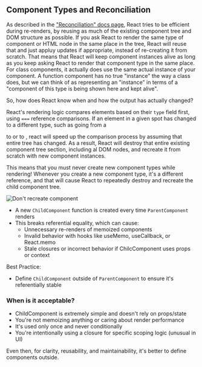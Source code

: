 ## Component Types and Reconciliation

As described in the ["Reconciliation" docs page](http://legacy.reactjs.org/docs/reconciliation.html#elements-of-different-types), React tries to be efficient during re-renders, by reusing as much of the existing component tree and DOM structure as possible. If you ask React to render the same type of component or HTML node in the same place in the tree, React will reuse that and just appluy updates if appropriate, instead of re-creating it from scratch. That means that React will keep component instances alive as long as you keep asking React to render that component type in the same place. For class components, it actually does use the same actual instance of your component. A function component has no true "instance" the way a class does, but we can think of <MyFunctionComponent /> as representing an "instance" in terms of a "component of this type is being shown here and kept alive".

So, how does React know when and how the output has actually changed?

React's rendering logic compares elements based on their `type` field first, using `===` reference comparisons. If an element in a given spot has changed to a different type, such as going from a <div> to <span> or <ComponentA> to <ComponentB>, react will speed up the comparison process by assuming that entire tree has changed. As a result, React will destroy that entire existing component tree section, including al DOM nodes, and recreate it from scratch with new component instances.

This means that you must never create new component types while rendering! Whenever you create a new component type, it's a different reference, and that will cause React to repeatedly destroy and recreate the child component tree.

![Don't recreate component](https://github.com/user-attachments/assets/a34af1db-dbd2-479e-8df6-354fdf07f47a)

- A new `ChildComponent` function is created every time `ParentComponent` renders
- This breaks referential equality, which can cause:
  - Unnecessary re-renders of memoized components
  - Invalid behavior with hooks like useMemo, useCallback, or React.memo
  - Stale closures or incorrect behavior if ChilcComponent uses props or context

Best Practice:

- Define `ChildComponent` outside of `ParentComponent` to ensure it's referentially stable

### When is it acceptable?

- ChildComponent is extremely simple and doesn't rely on props/state
- You're not memoizing anything or caring about render performance
- It's used only once and never conditionally
- You're intentionally using a closure for specific scoping logic (unusual in UI)

Even then, for clarity, reusability, and maintainability, it's better to define components outside.
